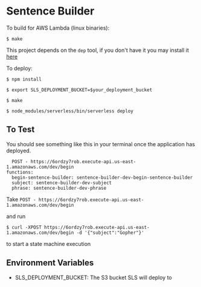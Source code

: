 # Sentence Builder

To build for AWS Lambda (linux binaries):

`$ make`

This project depends on the `dep` tool, if you don't have it you may install it [here](https://github.com/golang/dep)

To deploy:

`$ npm install`

`$ export SLS_DEPLOYMENT_BUCKET=$your_deployment_bucket`

`$ make`

`$ node_modules/serverless/bin/serverless deploy`

## To Test

You should see something like this in your terminal once the application has deployed.

```endpoints:
  POST - https://6ordzy7rob.execute-api.us-east-1.amazonaws.com/dev/begin
functions:
  begin-sentence-builder: sentence-builder-dev-begin-sentence-builder
  subject: sentence-builder-dev-subject
  phrase: sentence-builder-dev-phrase
```

Take `POST - https://6ordzy7rob.execute-api.us-east-1.amazonaws.com/dev/begin`

and run

`$ curl -XPOST https://6ordzy7rob.execute-api.us-east-1.amazonaws.com/dev/begin -d '{"subject":"Gopher"}'`

to start a state machine execution

## Environment Variables

- SLS_DEPLOYMENT_BUCKET: The S3 bucket SLS will deploy to
